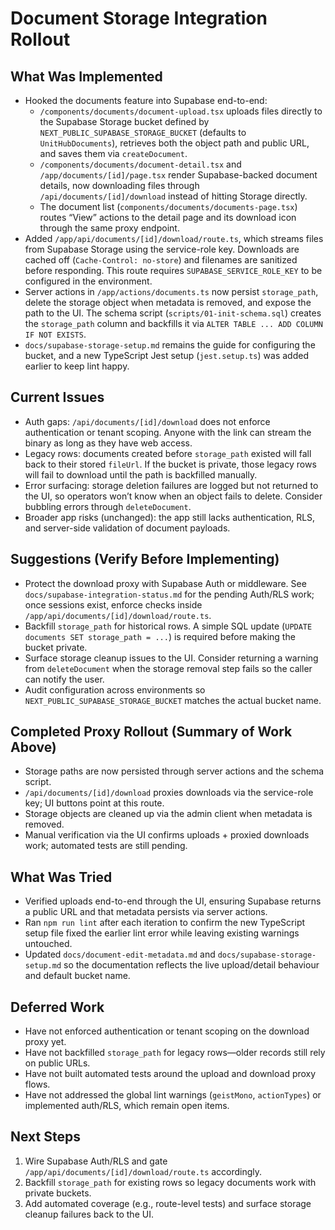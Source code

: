 # Document Storage Integration Rollout

## What Was Implemented
- Hooked the documents feature into Supabase end-to-end:
  - `/components/documents/document-upload.tsx` uploads files directly to the Supabase Storage bucket defined by `NEXT_PUBLIC_SUPABASE_STORAGE_BUCKET` (defaults to `UnitHubDocuments`), retrieves both the object path and public URL, and saves them via `createDocument`.
  - `/components/documents/document-detail.tsx` and `/app/documents/[id]/page.tsx` render Supabase-backed document details, now downloading files through `/api/documents/[id]/download` instead of hitting Storage directly.
  - The document list (`components/documents/documents-page.tsx`) routes “View” actions to the detail page and its download icon through the same proxy endpoint.
- Added `/app/api/documents/[id]/download/route.ts`, which streams files from Supabase Storage using the service-role key. Downloads are cached off (`Cache-Control: no-store`) and filenames are sanitized before responding. This route requires `SUPABASE_SERVICE_ROLE_KEY` to be configured in the environment.
- Server actions in `/app/actions/documents.ts` now persist `storage_path`, delete the storage object when metadata is removed, and expose the path to the UI. The schema script (`scripts/01-init-schema.sql`) creates the `storage_path` column and backfills it via `ALTER TABLE ... ADD COLUMN IF NOT EXISTS`.
- `docs/supabase-storage-setup.md` remains the guide for configuring the bucket, and a new TypeScript Jest setup (`jest.setup.ts`) was added earlier to keep lint happy.

## Current Issues
- Auth gaps: `/api/documents/[id]/download` does not enforce authentication or tenant scoping. Anyone with the link can stream the binary as long as they have web access.
- Legacy rows: documents created before `storage_path` existed will fall back to their stored `fileUrl`. If the bucket is private, those legacy rows will fail to download until the path is backfilled manually.
- Error surfacing: storage deletion failures are logged but not returned to the UI, so operators won’t know when an object fails to delete. Consider bubbling errors through `deleteDocument`.
- Broader app risks (unchanged): the app still lacks authentication, RLS, and server-side validation of document payloads.

## Suggestions (Verify Before Implementing)
- Protect the download proxy with Supabase Auth or middleware. See `docs/supabase-integration-status.md` for the pending Auth/RLS work; once sessions exist, enforce checks inside `/app/api/documents/[id]/download/route.ts`.
- Backfill `storage_path` for historical rows. A simple SQL update (`UPDATE documents SET storage_path = ...`) is required before making the bucket private.
- Surface storage cleanup issues to the UI. Consider returning a warning from `deleteDocument` when the storage removal step fails so the caller can notify the user.
- Audit configuration across environments so `NEXT_PUBLIC_SUPABASE_STORAGE_BUCKET` matches the actual bucket name.

## Completed Proxy Rollout (Summary of Work Above)
- Storage paths are now persisted through server actions and the schema script.
- `/api/documents/[id]/download` proxies downloads via the service-role key; UI buttons point at this route.
- Storage objects are cleaned up via the admin client when metadata is removed.
- Manual verification via the UI confirms uploads + proxied downloads work; automated tests are still pending.

## What Was Tried
- Verified uploads end-to-end through the UI, ensuring Supabase returns a public URL and that metadata persists via server actions.
- Ran `npm run lint` after each iteration to confirm the new TypeScript setup file fixed the earlier lint error while leaving existing warnings untouched.
- Updated `docs/document-edit-metadata.md` and `docs/supabase-storage-setup.md` so the documentation reflects the live upload/detail behaviour and default bucket name.

## Deferred Work
- Have not enforced authentication or tenant scoping on the download proxy yet.
- Have not backfilled `storage_path` for legacy rows—older records still rely on public URLs.
- Have not built automated tests around the upload and download proxy flows.
- Have not addressed the global lint warnings (`geistMono`, `actionTypes`) or implemented auth/RLS, which remain open items.

## Next Steps
1. Wire Supabase Auth/RLS and gate `/app/api/documents/[id]/download/route.ts` accordingly.
2. Backfill `storage_path` for existing rows so legacy documents work with private buckets.
3. Add automated coverage (e.g., route-level tests) and surface storage cleanup failures back to the UI.
